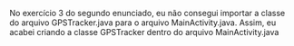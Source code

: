 No exercício 3 do segundo enunciado, eu não consegui importar a classe do arquivo GPSTracker.java para o arquivo MainActivity.java.
Assim, eu acabei criando a classe GPSTracker dentro do arquivo MainActivity.java

